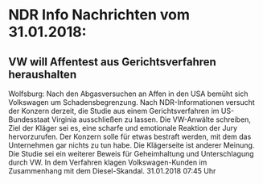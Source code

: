 # NDR Info Nachrichten vom 31.01.2018:


## VW will Affentest aus Gerichtsverfahren heraushalten
Wolfsburg: Nach den Abgasversuchen an Affen in den USA bemüht sich Volkswagen um Schadensbegrenzung. Nach NDR-Informationen versucht der Konzern derzeit, die Studie aus einem Gerichtsverfahren im US-Bundesstaat Virginia ausschließen zu lassen. Die VW-Anwälte schreiben, Ziel der Kläger sei es, eine scharfe und emotionale Reaktion der Jury hervorzurufen. Der Konzern solle für etwas bestraft werden, mit dem das Unternehmen gar nichts zu tun habe. Die Klägerseite ist anderer Meinung. Die Studie sei ein weiterer Beweis für Geheimhaltung und Unterschlagung durch VW. In dem Verfahren klagen Volkswagen-Kunden im Zusammenhang mit dem Diesel-Skandal. 31.01.2018 07:45 Uhr 
